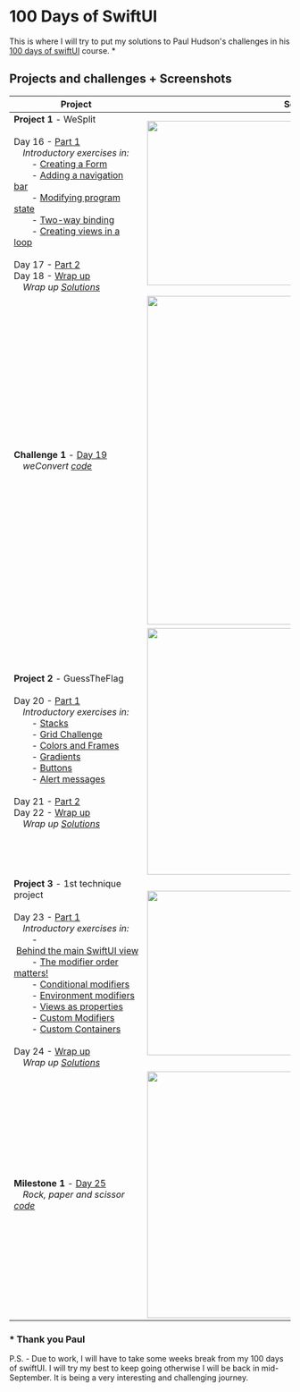 # 100 Days of  SwiftUI 				                                                                                                                                                                                                                                                    

This is where I will try to put my solutions to Paul Hudson's challenges in his [100 days of swiftUI](https://www.hackingwithswift.com/100/swiftui) course. *

## Projects and challenges + Screenshots

Project|Screenshots
-|-																																				
**Project 1** - WeSplit<br/><br/>                                                                                                                                                                                                                                                                                                                                                                                                                                                                                      Day 16 - [Part 1](https://www.hackingwithswift.com/100/swiftui/16)<br/>                                                                                                                                                                                                                                                                                                                                                                                                                                                                                     &emsp;*Introductory exercises in:*<br/>                                                                                                                                                                                                                                                                                                                                                                                                                                                                                                                                         &emsp;&emsp;- [Creating a Form](https://github.com/Ztottas/100-Days-of-SwiftUI/blob/main/introductory%20examples%20and%20exercises.md#creating-a-form)<br/>                                                                                                                                                                                                                                                                                                                                                                                                                                                                                                                                         &emsp;&emsp;- [Adding a navigation bar](https://github.com/Ztottas/100-Days-of-SwiftUI/blob/main/introductory%20examples%20and%20exercises.md#navigation-bar)<br/>                                                                                                                                                                                                                                                                                                                                                                                                                                                                                                                                         &emsp;&emsp;- [Modifying program state](https://github.com/Ztottas/100-Days-of-SwiftUI/blob/main/introductory%20examples%20and%20exercises.md#modify-program-state)<br/>                                                                                                                                                                                                                                                                                                                                                                                                                                                                                                                                         &emsp;&emsp;- [Two-way binding](https://github.com/Ztottas/100-Days-of-SwiftUI/blob/main/introductory%20examples%20and%20exercises.md#two-way-binding)<br/>                                                                                                                                                                                                                                                                                                                                                                                                                                                                                                                                         &emsp;&emsp;- [Creating views in a loop](https://github.com/Ztottas/100-Days-of-SwiftUI/blob/main/introductory%20examples%20and%20exercises.md#creating-views-in-a-loop)<br/><br/>                                                                                                                                                                                                                                                                                                                                                                                                                                                                               Day 17 - [Part 2](https://www.hackingwithswift.com/100/swiftui/17)<br/>                                                                                                                                                                                                                                                                                                                                                                                                                                                                                      Day 18 - [Wrap up](https://www.hackingwithswift.com/100/swiftui/18)<br/>                                                                                                                                                                                                                                                                                                                                                                                                                                                                                      &emsp;*Wrap up [Solutions](https://github.com/Ztottas/100-Days-of-SwiftUI/blob/main/Projects%20and%20challenges.md#project-1---wesplit)*                                                                                                                                                                                                                                                                                                                                                                                                                                                                                      |                                                                                                                                                                                                                                                                                                                                                                                                                                                                                                                                          <img src="https://user-images.githubusercontent.com/86367196/123831363-89cde200-d904-11eb-97ac-09c5678a57cb.png" width="294" object-fit="cover"><br/>
**Challenge 1** - [Day 19](https://www.hackingwithswift.com/100/swiftui/19)<br/>                                                                                                                                                                                                                                                                                                                                                                                                                                                                                                                                        &emsp;*weConvert [code](https://github.com/Ztottas/100-Days-of-SwiftUI/blob/main/Challenge%20days.md#challenge-1---weconvert)*                                                                                                                                                                                                                                                                                                                                                                                                                                                                                                                                         |                                                                                                                                                                                                                                                                                                                                                                                                                                                                                                                                         <img src="https://user-images.githubusercontent.com/86367196/123831407-96523a80-d904-11eb-8853-09681af14d00.png" width="588" object-fit="cover">
**Project 2** - GuessTheFlag<br/><br/>                                                                                                                                                                                                                                                                                                                                                                                                                                                                                                                                         Day 20 - [Part 1](https://www.hackingwithswift.com/100/swiftui/20)<br/>                                                                                                                                                                                                                                                                                                                                                                                                                                                                                                                                         &emsp;*Introductory exercises in:*<br/>                                                                                                                                                                                                                                                                                                                                                                                                                                                                                                                                         &emsp;&emsp;- [Stacks](https://github.com/Ztottas/100-Days-of-SwiftUI/blob/main/introductory%20examples%20and%20exercises.md#stacks)<br/>                                                                                                                                                                                                                                                                                                                                                                                                                                                                                                                                         &emsp;&emsp;- [Grid Challenge](https://github.com/Ztottas/100-Days-of-SwiftUI/blob/main/introductory%20examples%20and%20exercises.md#grid-challenge)<br/>                                                                                                                                                                                                                                                                                                                                                                                                                                                                                                                                         &emsp;&emsp;- [Colors and Frames](https://github.com/Ztottas/100-Days-of-SwiftUI/blob/main/introductory%20examples%20and%20exercises.md#color-and-frames)<br/>                                                                                                                                                                                                                                                                                                                                                                                                                                                                                                                                         &emsp;&emsp;- [Gradients](https://github.com/Ztottas/100-Days-of-SwiftUI/blob/main/introductory%20examples%20and%20exercises.md#gradients)<br/>                                                                                                                                                                                                                                                                                                                                                                                                                                                                                                                                         &emsp;&emsp;- [Buttons](https://github.com/Ztottas/100-Days-of-SwiftUI/blob/main/introductory%20examples%20and%20exercises.md#buttons)<br/>                                                                                                                                                                                                                                                                                                                                                                                                                                                                                                                                         &emsp;&emsp;- [Alert messages](https://github.com/Ztottas/100-Days-of-SwiftUI/blob/main/introductory%20examples%20and%20exercises.md#alerts)<br/><br/>                                                                                                                                                                                                                                                                                                                                                                                                                                                                                                                                         Day 21 - [Part 2](https://www.hackingwithswift.com/100/swiftui/21)<br/>                                                                                                                                                                                                                                                                                                                                                                                                                                                                                                                                         Day 22 - [Wrap up](https://www.hackingwithswift.com/books/ios-swiftui/guess-the-flag-wrap-up)<br/>                                                                                                                                                                                                                                                                                                                                                                                                                                                                                                                                          &emsp;*Wrap up [Solutions](https://github.com/Ztottas/100-Days-of-SwiftUI/blob/main/Projects%20and%20challenges.md#project-2---guesstheflag)*                                                                                                                                                                                                                                                                                                                                                                                                                                                                                                                                         |                                                                                                                                                                                                                                                                                                                                                                                                                                                                                                                                          <img src="https://user-images.githubusercontent.com/86367196/123831444-a23dfc80-d904-11eb-88c0-0baba01c8119.png" width="441" object-fit="cover">
**Project 3** - 1st technique project<br/><br/>                                                                                                                                                                                                                                                                                                                                                                                                                                                                                                                                         Day 23 - [Part 1](https://www.hackingwithswift.com/100/swiftui/23)<br/>                                                                                                                                                                                                                                                                                                                                                                                                                                                                                                                                         &emsp;*Introductory exercises in:*<br/>                                                                                                                                                                                                                                                                                                                                                                                                                                                                                                                                         &emsp;&emsp;-&nbsp;[Behind&nbsp;the&nbsp;main&nbsp;SwiftUI&nbsp;view](https://github.com/Ztottas/100-Days-of-SwiftUI/blob/main/introductory%20examples%20and%20exercises.md#behind-the-main-swiftui-view)<br/>                                                                                                                                                                                                                                                                                                                                                                                                                                                                                                                                         &emsp;&emsp;- [The modifier order matters!](https://github.com/Ztottas/100-Days-of-SwiftUI/blob/main/introductory%20examples%20and%20exercises.md#the-modifier-order-matters)<br/>                                                                                                                                                                                                                                                                                                                                                                                                                                                                                                                                         &emsp;&emsp;- [Conditional modifiers](https://github.com/Ztottas/100-Days-of-SwiftUI/blob/main/introductory%20examples%20and%20exercises.md#conditional-modifiers)<br/>                                                                                                                                                                                                                                                                                                                                                                                                                                                                                                                                         &emsp;&emsp;- [Environment modifiers](https://github.com/Ztottas/100-Days-of-SwiftUI/blob/main/introductory%20examples%20and%20exercises.md#environment-modifiers)<br/>                                                                                                                                                                                                                                                                                                                                                                                                                                                                                                                                         &emsp;&emsp;- [Views as properties](https://github.com/Ztottas/100-Days-of-SwiftUI/blob/main/introductory%20examples%20and%20exercises.md#views-as-properties)<br/>                                                                                                                                                                                                                                                                                                                                                                                                                                                                                                                                         &emsp;&emsp;- [Custom Modifiers](https://github.com/Ztottas/100-Days-of-SwiftUI/blob/main/introductory%20examples%20and%20exercises.md#custom-modifiers)<br/>                                                                                                                                                                                                                                                                                                                                                                                                                                                                                                                                         &emsp;&emsp;- [Custom Containers](https://github.com/Ztottas/100-Days-of-SwiftUI/blob/main/introductory%20examples%20and%20exercises.md#custom-containers)<br/><br/>                                                                                                                                                                                                                                                                                                                                                                                                                                                                                                                                          Day 24 - [Wrap up](https://www.hackingwithswift.com/100/swiftui/24)<br/>                                                                                                                                                                                                                                                                                                                                                                                                                                                                                                                                          &emsp;*Wrap up [Solutions](https://github.com/Ztottas/100-Days-of-SwiftUI/blob/main/Projects%20and%20challenges.md#project-3---first-technical-project)*                                                                                                                                                                                                                                                                                                                                                                                                                                                                                                                                       |                                                                                                                                                                                                                                                                                                                                                                                                                                                                                                                                                    <img src="https://user-images.githubusercontent.com/86367196/124164739-52e10300-daa1-11eb-93c1-e4231008322f.png" width="294" object-fit="cover">
**Milestone 1** - [Day 25](https://www.hackingwithswift.com/guide/ios-swiftui/2/3/challenge)<br/>                                                                                                                                                                                                                                                                                                                                                                                                                                                                                                                                        &emsp;*Rock, paper and scissor [code](https://github.com/Ztottas/100-Days-of-SwiftUI/blob/main/Milestones.md)*                                                                                                                                                                                                                                                                                                                                                                                                                                                                                                                                         |                                                                                                                                                                                                                                                                                                                                                                                                                                                                                                                                         <img src="https://user-images.githubusercontent.com/86367196/124801907-ac40aa80-df57-11eb-89cb-72df3d61abaa.png" width="441" object-fit="cover">

							 
### * Thank you Paul


P.S. - Due to work, I will have to take some weeks break from my 100 days of swiftUI. I will try my best to keep going otherwise I will be back in mid-September.
It is being a very interesting and challenging journey.
